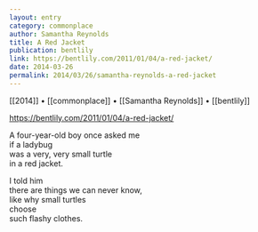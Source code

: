 ```yaml
---
layout: entry
category: commonplace
author: Samantha Reynolds
title: A Red Jacket
publication: bentlily
link: https://bentlily.com/2011/01/04/a-red-jacket/
date: 2014-03-26
permalink: 2014/03/26/samantha-reynolds-a-red-jacket
---
```


[[2014]] • [[commonplace]] • [[Samantha Reynolds]] • [[bentlily]]

https://bentlily.com/2011/01/04/a-red-jacket/

A four-year-old boy once asked me
<br>if a ladybug
<br>was a very, very small turtle
<br>in a red jacket.

I told him
<br>there are things we can never know,
<br>like why small turtles
<br>choose
<br>such flashy clothes.